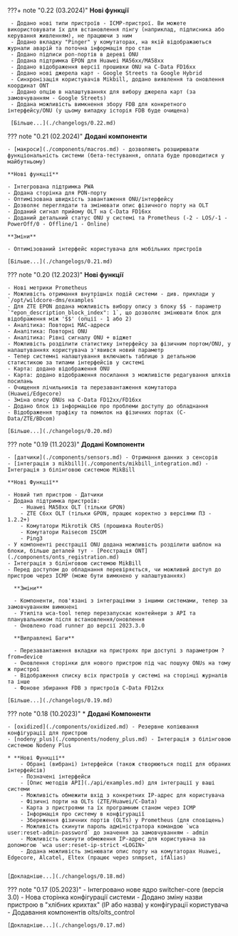 ???+ note "0.22 (03.2024)"
     **Нові функції**
    
     - Додано нові типи пристроїв - ICMP-пристрої. Ви можете використовувати їх для встановлення пінгу (наприклад, підписника або керування живленням), не працюючи з ним
     - Додано вкладку "Pinger" у комутаторах, на якій відображаються журнали аварій та поточна інформація про стан
     - Додано підписи pon-портів в дереві ONU
     - Додана підтримка EPON для Huawei MA56xx/MA58xx
     - Додано відображення версії прошивки ONU на C-Data FD16xx
     - Додано нові джерела карт - Google Streets та Google Hybrid
     - Синхронізація користувачів Mikbill, додано виявлення та оновлення координат ONT
     - Додано опцію в налаштуваннях для вибору джерела карт (за замовчуванням - Google Streets)
     - Додана можливість вимкнення збору FDB для конкретного інтерфейсу/ONU (у цьому випадку історія FDB буде очищена)
    
     [Більше...](./changelogs/0.22.md)

??? note "0.21 (02.2024)"
    **Додані компоненти**

    - [макроси](./components/macros.md) - дозволяють розширювати функціональність системи (бета-тестування, оплата буде проводитися у майбутньому)

    **Нові функції**
    
    - Інтегрована підтримка PWA
    - Додана сторінка для PON-порту
    - Оптимізована швидкість завантаження ONU/інтерфейсу
    - Дозволяє переглядати та змінювати опис фізичного порту на OLT
    - Доданий сигнал прийому OLT на C-Data FD16xx
    - Доданий детальний статус ONU у системі та Prometheus (-2 - LOS/-1 - PowerOff/0 - Offline/1 - Online)

    **Зміни**
    
    - Оптимізований інтерфейс користувача для мобільних пристроїв

    [Більше...](./changelogs/0.21.md)

??? note "0.20 (12.2023)"
    **Нові функції**
    
    - Нові метрики Prometheus
    - Можливість отримання внутрішніх подій системи - див. приклади у `/opt/wildcore-dms/examples`
    - Для ZTE EPON додана можливість вибору опису з блоку $$ - параметр `"epon_description_block_index": 1`, що дозволяє змінювати блок для відображення між '$$' (опції - 1 або 2)
    - Аналітика: Повторні MAC-адреси
    - Аналітика: Повторні ONU
    - Аналітика: Рівні сигналу ONU + віджет
    - Можливість розділити статистику інтерфейсу за фізичним портом/ONU, у налаштуваннях користувача з'явився новий параметр
    - Тепер системні налаштування включають таблицю з детальною статистикою за типами інтерфейсів у системі
    - Карта: додано відображення ONU
    - Карта: додано відображення посилання з можливістю редагування шляхів посилань
    - Очищення лічильників та перезавантаження комутатора (Huawei/Edgecore)
    - Зміна опису ONUs на C-Data FD12xx/FD16xx
    - Додано блок із інформацією про проблеми доступу до обладнання
    - Відображення трафіку та помилок на фізичних портах (C-Data/ZTE/BDcom)

    [Більше...](./changelogs/0.20.md)


??? note "0.19 (11.2023)"
    **Додані Компоненти**

    - [датчики](./components/sensors.md) - Отримання данних з сенсорів
    - [інтеграція з mikbill](./components/mikbill_integration.md) - Інтеграція з білінговою системою MikBill
    
    **Нові Функції**

    - Новий тип пристрою - Датчики
    - Додана підтримка пристроїв:
        - Huawei MA58xx OLT (тільки GPON)
        - ZTE C6xx OLT (тільки GPON, працює коректно з версіями ПЗ - 1.2.2+)
        - Комутатори Mikrotik CRS (прошивка RouterOS)
        - Комутатори Raisecom ISCOM
        - Ping3
    - У компоненті реєстрації ONU додана можливість розділити шаблон на блоки, більше деталей тут - [Реєстрація ONT](./components/onts_registration.md)
    - Інтеграція з білінговою системою MikBill
    - Перед доступом до обладнання перевіряється, чи можливий доступ до пристрою через ICMP (може бути вимкнено у налаштуваннях)

      **Зміни**

      - Компоненти, пов'язані з інтеграціями з іншими системами, тепер за замовчуванням вимкнені
      - Утиліта wca-tool тепер перезапускає контейнери з API та планувальником після встановлення/оновлення
      - Оновлено road runner до версії 2023.3.0

      **Виправлені Баги**

      - Перезавантаження вкладки на пристроях при доступі з параметром ?from=device
      - Оновлення сторінки для нового пристрою під час пошуку ONUs на тому ж пристрої
      - Відображення списку всіх пристроїв у системі на сторінці журналів та інше
      - Фонове збирання FDB з пристроїв C-Data FD12xx
    
    [Більше...](./changelogs/0.19.md)

??? note "0.18 (10.2023)"
    * **Додані Компоненти**
    
    - [oxidized](./components/oxidized.md) - Резервне копіювання конфігурації для пристрою
    - [nodeny_plus](./components/nodeny_plus.md) - Інтеграція з білінговою системою Nodeny Plus

    * **Нові Функції**
        - Обрані (вибрані) інтерфейси (також створюються події для обраних інтерфейсів)
        - Позначені інтерфейси
        - [Опис методів API](./api/examples.md) для інтеграції у ваші системи
        - Можливість обмежити вхід з конкретних IP-адрес для користувача
        - Фізичні порти на OLTs (ZTE/Huawei/C-Data)
        - Карта з пристроями та їх програмним станом через ICMP
        - Інформація про систему в конфігурації
        - Збереження фізичних портів (OLTs) у Prometheus (для сповіщень)
        - Можливість скинути пароль адміністратора командою `wca user:reset-admin-password` до значення за замовчуванням - admin
        - Можливість скинути обмеження IP-адрес для користувача за допомогою `wca user:reset-ip-strict <LOGIN>`
        - Додана можливість змінювати опис порту на комутаторах Huawei, Edgecore, Alcatel, Eltex (працює через snmpset, ifAlias)
    

    [Докладніше...](./changelogs/0.18.md) 

??? note "0.17 (05.2023)"
    - Інтегровано нове ядро switcher-core (версія 3.0)
    - Нова сторінка конфігурації системи
    - Додано зміну назви пристрою в "хлібних крихтах" (IP або назва) у конфігурації користувача
    - Додавання компонентів olts/olts_control

    [Докладніше...](./changelogs/0.17.md) 

